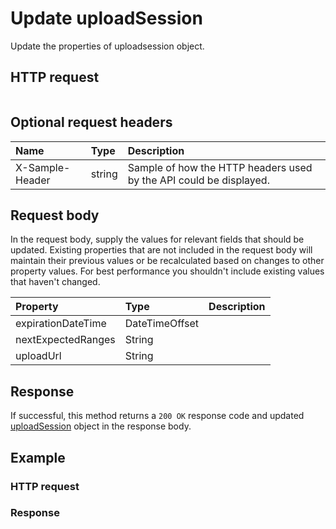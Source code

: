 # Update uploadSession

Update the properties of uploadsession object.
## HTTP request
```http

```

## Optional request headers
| Name       | Type | Description|
|:-----------|:------|:----------|
| X-Sample-Header  | string  | Sample of how the HTTP headers used by the API could be displayed.|

## Request body
In the request body, supply the values for relevant fields that should be updated. Existing properties that are not included in the request body will maintain their previous values or be recalculated based on changes to other property values. For best performance you shouldn't include existing values that haven't changed.

| Property	   | Type	|Description|
|:---------------|:--------|:----------|
|expirationDateTime|DateTimeOffset||
|nextExpectedRanges|String||
|uploadUrl|String||

## Response
If successful, this method returns a `200 OK` response code and updated [uploadSession](../resources/uploadsession.md) object in the response body.
## Example
### HTTP request
### Response
